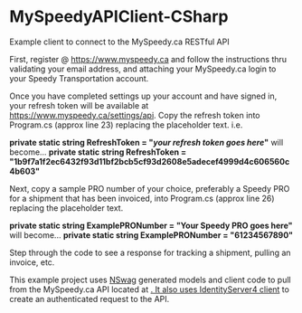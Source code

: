 # MySpeedyAPIClient-CSharp
Example client to connect to the MySpeedy.ca RESTful API

First, register @ <a href="https://www.myspeedy.ca">https://www.myspeedy.ca</a> and follow the instructions thru validating your email address, and attaching your MySpeedy.ca login to your Speedy Transportation account.

Once you have completed settings up your account and have signed in, your refresh token will be available at <a href="https://www.myspeedy.ca/settings/api">https://www.myspeedy.ca/settings/api</a>.  Copy the refresh token into Program.cs (approx line 23) replacing the placeholder text. i.e.

<b>private static string RefreshToken = "*your refresh token goes here*"</b>
will become...
<b>private static string RefreshToken = "1b9f7a1f2ec6432f93d11bf2bcb5cf93d2608e5adecef4999d4c606560c4b603"</b>


Next, copy a sample PRO number of your choice, preferably a Speedy PRO for a shipment that has been invoiced, into Program.cs (approx line 26) replacing the placeholder text.

<b>private static string ExamplePRONumber = "Your Speedy PRO goes here"</b>
will become...
<b>private static string ExamplePRONumber = "61234567890"</b>


Step through the code to see a response for tracking a shipment, pulling an invoice, etc.


This example project uses <a href="https://github.com/RicoSuter/NSwag">NSwag</a> generated models and client code to pull from the MySpeedy.ca API located at <a href="https://api.myspeedy.ca/swagger/">.  It also uses <a href="https://github.com/IdentityServer/IdentityServer4/">IdentityServer4 client</a> to create an authenticated request to the API.

